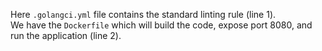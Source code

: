 Here `.golangci.yml` file contains the standard linting rule (line 1).  
We have the `Dockerfile` which will build the code, expose port 8080, and run the application (line 2).

